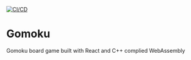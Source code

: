 [![CI/CD](https://github.com/toytag/Gomoku/actions/workflows/cicd.yml/badge.svg?branch=main)](https://github.com/toytag/Gomoku/actions/workflows/cicd.yml)

# Gomoku

Gomoku board game built with React and C++ complied WebAssembly
